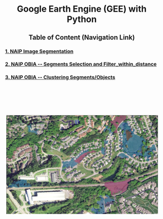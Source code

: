 
<div align="center"><h1> Google Earth Engine (GEE) with Python </h1></div>

<div align="center"><h2>Table of Content (Navigation Link) </h2></div>
<h3><a href="https://nbviewer.jupyter.org/github/wanwanliang/GEE-Python/blob/master/code/GEE%20--%20NAIP%20Segmentation.ipynb"> 1. NAIP Image Segmentation </a> </h3>
<h3><a href="https://nbviewer.jupyter.org/github/wanwanliang/GEE-Python/blob/master/code/NAIP--OBIA.ipynb"> 2. NAIP OBIA -- Segments Selection and Filter_within_distance </a> </h3>
<h3><a href="https://nbviewer.jupyter.org/github/wanwanliang/GEE-Python/blob/master/code/Refine%20Open-Science%20Presences%20--%20Clustering%20Segments.ipynb">3. NAIP OBIA -- Clustering Segments/Objects</a></h3>
<br/>

<br/><br/><br/>


![For Spatial Analysis](/files/map.PNG)
